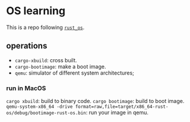 # OS learning

This is a repo following [`rust_os`](https://github.com/phil-opp/blog_os).

## operations

- `cargo-xbuild`: cross built.
- `cargo-bootimage`: make a boot image.
- `qemu`: simulator of different system architectures;


### run in MacOS

`cargo xbuild`: build to binary code.
`cargo bootimage`: build to boot image.
`qemu-system-x86_64 -drive format=raw,file=target/x86_64-rust-os/debug/bootimage-rust-os.bin`: run your image in qemu.
